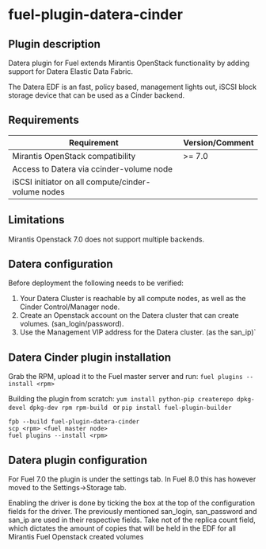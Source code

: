 fuel-plugin-datera-cinder
=========================

Plugin description
-------------------

Datera plugin for Fuel extends Mirantis OpenStack functionality by
adding support for Datera Elastic Data Fabric.

The Datera EDF is an fast, policy based, management lights out, 
iSCSI block storage device that can be used as a Cinder backend.

Requirements
------------

| Requirement                                          | Version/Comment |
|------------------------------------------------------|-----------------|
| Mirantis OpenStack compatibility                     | >= 7.0          |
| Access to Datera via ccinder-volume node             |                 |
| iSCSI initiator on all compute/cinder-volume nodes   |                 |

Limitations
-----------

Mirantis Openstack 7.0 does not support multiple backends.

Datera configuration
---------------------

Before deployment the following needs to be verified:
1. Your Datera Cluster is reachable by all compute nodes, as well as the Cinder Control/Manager node.  
2. Create an Openstack account on the Datera cluster that can create volumes. (san_login/password).
3. Use the Management VIP address for the Datera cluster. (as the san_ip)`

Datera Cinder plugin installation
---------------------------------

Grab the RPM, upload it to the Fuel master server and run:
```fuel plugins --install <rpm> ```

Building the plugin from scratch:
```yum install python-pip createrepo dpkg-devel dpkg-dev rpm rpm-build ```
or
```pip install fuel-plugin-builder ```

```git clone https://github.com/snuf/fuel-plugin-datera-cinder
fpb --build fuel-plugin-datera-cinder
scp <rpm> <fuel master node>
fuel plugins --install <rpm>
```

Datera plugin configuration
----------------------------
For Fuel 7.0 the plugin is under the settings tab. In Fuel 8.0 this has however moved to the Settings->Storage tab.

Enabling the driver is done by ticking the box at the top of the configuration fields for the driver. The previously mentioned san_login, san_password and san_ip are used in their respective fields. Take not of the replica count field, which dictates the amount of copies that will be held in the EDF for all Mirantis Fuel Openstack created volumes
